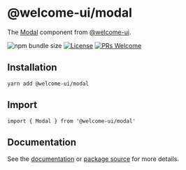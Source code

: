 # @welcome-ui/modal

The [Modal](https://welcome-ui.com/components/modal) component from [@welcome-ui](https://welcome-ui.com).

![npm bundle size](https://img.shields.io/bundlephobia/minzip/@welcome-ui/modal) [![License](https://img.shields.io/npm/l/welcome-ui.svg)](https://github.com/WTTJ/welcome-ui/blob/master/LICENSE) [![PRs Welcome](https://img.shields.io/badge/PRs-welcome-mediumspringgreen.svg)](ttps://github.com/WTTJ/welcome-ui/blob/master/CONTRIBUTING.mdx)

## Installation

    yarn add @welcome-ui/modal

## Import

    import { Modal } from '@welcome-ui/modal'

## Documentation

See the [documentation](https://welcome-ui.com/components/modal) or [package source](https://github.com/WTTJ/welcome-ui/tree/master/packages/Modal) for more details.
